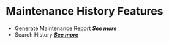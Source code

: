 # Maintenance History Features

- Generate Maintenance Report [***See more***](https://github.com/JakePatolilic/vsulib-ms/blob/main/Features/Maintenance%20History/Functions/Generate%20Maintenance%20Report.md)
- Search History [***See more***](https://github.com/JakePatolilic/vsulib-ms/blob/main/Features/Maintenance%20History/Functions/Search%20History.md)
